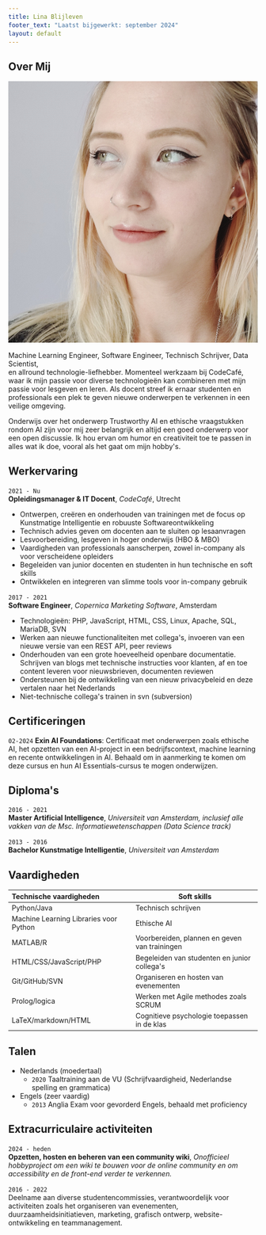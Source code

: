 ```yaml
---
title: Lina Blijleven  
footer_text: "Laatst bijgewerkt: september 2024"  
layout: default  
---
```


## Over Mij

<img class="profile-picture" src="profile.jpg">

Machine Learning Engineer, Software Engineer, Technisch Schrijver, Data Scientist,  
en allround technologie-liefhebber. Momenteel werkzaam bij CodeCafé, waar ik mijn passie voor diverse technologieën 
kan combineren met mijn passie voor lesgeven en leren. Als docent streef ik ernaar studenten en professionals een plek 
te geven nieuwe onderwerpen te verkennen in een veilige omgeving.

Onderwijs over het onderwerp Trustworthy AI en ethische vraagstukken rondom AI zijn voor mij zeer belangrijk en 
altijd een goed onderwerp voor een open discussie. Ik hou ervan om humor en creativiteit toe te passen in alles wat ik doe, 
vooral als het gaat om mijn hobby's.

## Werkervaring

`2021 - Nu`  
**Opleidingsmanager & IT Docent**, *CodeCafé*, Utrecht

- Ontwerpen, creëren en onderhouden van trainingen met de focus op Kunstmatige Intelligentie en robuuste Softwareontwikkeling  
- Technisch advies geven om docenten aan te sluiten op lesaanvragen  
- Lesvoorbereiding, lesgeven in hoger onderwijs (HBO & MBO)  
- Vaardigheden van professionals aanscherpen, zowel in-company als voor verscheidene opleiders
- Begeleiden van junior docenten en studenten in hun technische en soft skills
- Ontwikkelen en integreren van slimme tools voor in-company gebruik

`2017 - 2021`  
**Software Engineer**, *Copernica Marketing Software*, Amsterdam

- Technologieën: PHP, JavaScript, HTML, CSS, Linux, Apache, SQL, MariaDB, SVN
- Werken aan nieuwe functionaliteiten met collega's, invoeren van een nieuwe versie van een REST API, peer reviews
- Onderhouden van een grote hoeveelheid openbare documentatie. Schrijven van blogs met technische instructies voor klanten, 
af en toe content leveren voor nieuwsbrieven, documenten reviewen
- Ondersteunen bij de ontwikkeling van een nieuw privacybeleid en deze vertalen naar het Nederlands 
- Niet-technische collega's trainen in svn (subversion)

## Certificeringen

`02-2024`
**Exin AI Foundations**: Certificaat met onderwerpen zoals ethische AI, het opzetten van een AI-project 
in een bedrijfscontext, machine learning en recente ontwikkelingen in AI. Behaald om in aanmerking te komen om deze 
cursus en hun AI Essentials-cursus te mogen onderwijzen.

## Diploma's

`2016 - 2021`  
**Master Artificial Intelligence**, *Universiteit van Amsterdam, inclusief alle vakken van de Msc. 
Informatiewetenschappen (Data Science track)*

`2013 - 2016`  
**Bachelor Kunstmatige Intelligentie**, *Universiteit van Amsterdam*

## Vaardigheden

| Technische vaardigheden                | Soft skills                                   |
|:---------------------------------------|-----------------------------------------------|
| Python/Java                            | Technisch schrijven                           |
| Machine Learning Libraries voor Python | Ethische AI                                   |
| MATLAB/R                               | Voorbereiden, plannen en geven van trainingen |
| HTML/CSS/JavaScript/PHP                | Begeleiden van studenten en junior collega's  |
| Git/GitHub/SVN                         | Organiseren en hosten van evenementen         |
| Prolog/logica                          | Werken met Agile methodes zoals SCRUM         |
| LaTeX/markdown/HTML                    | Cognitieve psychologie toepassen in de klas   |

## Talen

- Nederlands (moedertaal)  
  - `2020` Taaltraining aan de VU (Schrijfvaardigheid, Nederlandse spelling en grammatica)  
- Engels (zeer vaardig)  
  - `2013` Anglia Exam voor gevorderd Engels, behaald met proficiency

## Extracurriculaire activiteiten

`2024 - heden`  
**Opzetten, hosten en beheren van een community wiki**, *Onofficieel hobbyproject om een wiki te bouwen voor de 
online community en om accessibility en de front-end verder te verkennen.*

`2016 - 2022`  
Deelname aan diverse studentencommissies, verantwoordelijk voor activiteiten zoals het organiseren van evenementen, 
duurzaamheidsinitiatieven, marketing, grafisch ontwerp, website-ontwikkeling en teammanagement.
